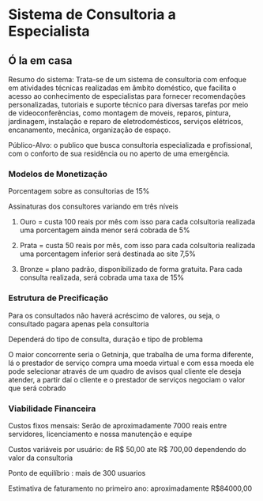 # Sistema de Consultoria a Especialista

## Ó la em casa

Resumo do sistema: Trata-se de um sistema de consultoria com enfoque em atividades técnicas realizadas em âmbito doméstico, que facilita o acesso ao conhecimento de especialistas para fornecer recomendações personalizadas, tutoriais e suporte técnico para diversas tarefas por meio de videoconferências, como montagem de moveis, reparos, pintura, jardinagem, instalação e reparo de eletrodomésticos, serviços elétricos, encanamento, mecânica, organização de espaço.

Público-Alvo: o publico que busca consultoria especializada e profissional, com o conforto de sua residência ou no aperto de uma emergência.

### Modelos de Monetização

Porcentagem sobre as consultorias de 15%

Assinaturas dos consultores variando em três níveis
1. Ouro = custa 100 reais por mês com isso para cada colsultoria realizada uma porcentagem ainda menor será cobrada de 5%

2.  Prata = custa 50 reais por mês, com isso para cada colsultoria realizada uma porcentagem inferior será destinada ao site 7,5%

3. Bronze = plano padrão, disponibilizado de forma gratuita. Para cada consulta realizada, será cobrada uma taxa de 15%
   
### Estrutura de Precificação

Para os consultados não haverá acréscimo de valores, ou seja, o consultado pagara apenas pela consultoria 

Dependerá do tipo de consulta, duração e tipo de problema

O maior concorrente seria o Getninja, que trabalha de uma forma diferente, lá o prestador de serviço compra uma moeda virtual e com essa moeda ele pode selecionar através de um quadro de avisos qual cliente ele deseja atender, a partir daí o cliente e o prestador de serviços negociam o valor que será cobrado

### Viabilidade Financeira

Custos fixos mensais: Serão de aproximadamente 7000 reais entre servidores, licenciamento e nossa manutenção e equipe

Custos variáveis por usuário: de R$ 50,00 ate R$ 700,00 dependendo do valor da consultoria

Ponto de equilíbrio : mais de 300 usuarios

Estimativa de faturamento no primeiro ano: aproximadamente R$84000,00


